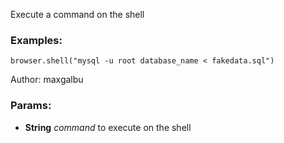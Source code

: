 

<!-- Start coffee/commands/shell.js -->

Execute a command on the shell
### Examples:

    browser.shell("mysql -u root database_name < fakedata.sql")

Author: maxgalbu

### Params:

* **String** *command* to execute on the shell

<!-- End coffee/commands/shell.js -->

